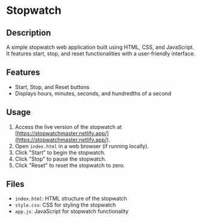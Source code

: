 # Stopwatch

## Description

A simple stopwatch web application built using HTML, CSS, and JavaScript. It features start, stop, and reset functionalities with a user-friendly interface.

## Features

- Start, Stop, and Reset buttons
- Displays hours, minutes, seconds, and hundredths of a second

## Usage

1. Access the live version of the stopwatch at [https://stopwatchmaster.netlify.app/](https://stopwatchmaster.netlify.app/).
2. Open `index.html` in a web browser (if running locally).
3. Click "Start" to begin the stopwatch.
4. Click "Stop" to pause the stopwatch.
5. Click "Reset" to reset the stopwatch to zero.

## Files

- `index.html`: HTML structure of the stopwatch
- `style.css`: CSS for styling the stopwatch
- `app.js`: JavaScript for stopwatch functionality
